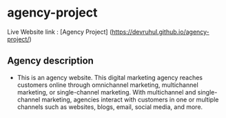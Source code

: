 # agency-project
Live Website link : [Agency Project] (https://devruhul.github.io/agency-project/) </br>

## Agency description
* This is an agency website. This digital marketing agency reaches customers online through omnichannel marketing, multichannel marketing, or single-channel marketing. With multichannel and single-channel marketing, agencies interact with customers in one or multiple channels such as websites, blogs, email, social media, and more.